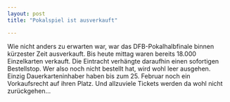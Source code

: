 ```yaml
---
layout: post
title: "Pokalspiel ist ausverkauft"

---
```


Wie nicht anders zu erwarten war, war das DFB-Pokalhalbfinale binnen kürzester Zeit ausverkauft. Bis heute mittag waren bereits 18.000 Einzelkarten verkauft. Die Eintracht verhängte daraufhin einen sofortigen Bestellstop. Wer also noch nicht bestellt hat, wird wohl leer ausgehen. Einzig Dauerkarteninhaber haben bis zum 25. Februar noch ein Vorkaufsrecht auf ihren Platz. Und allzuviele Tickets werden da wohl nicht zurückgehen...


